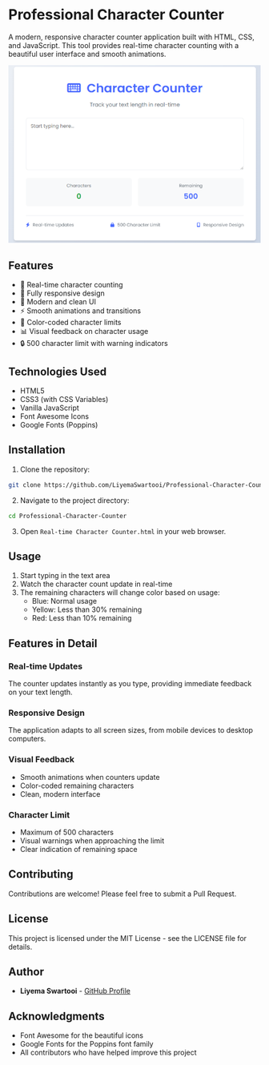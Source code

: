 # Professional Character Counter

A modern, responsive character counter application built with HTML, CSS, and JavaScript. This tool provides real-time character counting with a beautiful user interface and smooth animations.

![Dashboard Preview](./Dashbord.png)

## Features

- 🚀 Real-time character counting
- 📱 Fully responsive design
- 🎨 Modern and clean UI
- ⚡ Smooth animations and transitions
- 🎯 Color-coded character limits
- 📊 Visual feedback on character usage
- 🔒 500 character limit with warning indicators

## Technologies Used

- HTML5
- CSS3 (with CSS Variables)
- Vanilla JavaScript
- Font Awesome Icons
- Google Fonts (Poppins)

## Installation

1. Clone the repository:
```bash
git clone https://github.com/LiyemaSwartooi/Professional-Character-Counter.git
```

2. Navigate to the project directory:
```bash
cd Professional-Character-Counter
```

3. Open `Real-time Character Counter.html` in your web browser.

## Usage

1. Start typing in the text area
2. Watch the character count update in real-time
3. The remaining characters will change color based on usage:
   - Blue: Normal usage
   - Yellow: Less than 30% remaining
   - Red: Less than 10% remaining

## Features in Detail

### Real-time Updates
The counter updates instantly as you type, providing immediate feedback on your text length.

### Responsive Design
The application adapts to all screen sizes, from mobile devices to desktop computers.

### Visual Feedback
- Smooth animations when counters update
- Color-coded remaining characters
- Clean, modern interface

### Character Limit
- Maximum of 500 characters
- Visual warnings when approaching the limit
- Clear indication of remaining space

## Contributing

Contributions are welcome! Please feel free to submit a Pull Request.

## License

This project is licensed under the MIT License - see the LICENSE file for details.

## Author

- **Liyema Swartooi** - [GitHub Profile](https://github.com/LiyemaSwartooi)

## Acknowledgments

- Font Awesome for the beautiful icons
- Google Fonts for the Poppins font family
- All contributors who have helped improve this project
